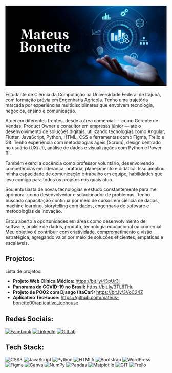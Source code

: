 <p align="center">
  <img src="capa_github.png" >
</p>

Estudante de Ciência da Computação na Universidade Federal de Itajubá, com formação prévia em Engenharia Agrícola. Tenho uma trajetória marcada por experiências multidisciplinares que envolvem tecnologia, negócios, ensino e comunicação.

Atuei em diferentes frentes, desde a área comercial — como Gerente de Vendas, Product Owner e consultor em empresas júnior — até o desenvolvimento de soluções digitais, utilizando tecnologias como Angular, Flutter, JavaScript, Python, HTML, CSS e ferramentas como Figma, Trello e Git. Tenho experiência com metodologias ágeis (Scrum), design centrado no usuário (UX/UI), análise de dados e visualizações com Python e Power BI.

Também exerci a docência como professor voluntário, desenvolvendo competências em liderança, oratória, planejamento e didática. Isso ampliou minha capacidade de comunicação e trabalho em equipe, habilidades que levo comigo para todos os projetos nos quais atuo.

Sou entusiasta de novas tecnologias e estudo constantemente para me aprimorar como desenvolvedor e solucionador de problemas. Tenho buscado capacitação contínua por meio de cursos em ciência de dados, machine learning, storytelling com dados, engenharia de software e metodologias de inovação.

Estou aberto a oportunidades em áreas como desenvolvimento de software, análise de dados, produto, tecnologia educacional ou comercial. Meu objetivo é contribuir com criatividade, comprometimento e visão estratégica, agregando valor por meio de soluções eficientes, empáticas e escaláveis.

## Projetos:
Lista de projetos:
* **Projeto Web Clínica Médica:** https://bit.ly/43pUr3l 
* **Panorama do COVID-19 no Brasil:** https://bit.ly/3TL6THu
* **Projeto de POO2 com Django (ItaCar):** https://bit.ly/3VoC24Z
* **Aplicativo TecHouse:** https://github.com/mateus-bonette00/aplicativo_techouse

## Redes Sociais:
[![Facebook](https://img.shields.io/badge/Facebook-%231877F2.svg?logo=Facebook&logoColor=white)](https://facebook.com/https://www.facebook.com/mateus.bonette.7/) [![LinkedIn](https://img.shields.io/badge/LinkedIn-%230077B5.svg?logo=linkedin&logoColor=white)](https://linkedin.com/in/https://www.linkedin.com/in/mateus-bonette/) 
[![GitLab](https://img.shields.io/badge/GitLab-000000?style=flat&logo=gitlab)](https://gitlab.com/mateus-bonette00)


## Tech Stack:
![CSS3](https://img.shields.io/badge/css3-%231572B6.svg?style=for-the-badge&logo=css3&logoColor=white) ![JavaScript](https://img.shields.io/badge/javascript-%23323330.svg?style=for-the-badge&logo=javascript&logoColor=%23F7DF1E) ![Python](https://img.shields.io/badge/python-3670A0?style=for-the-badge&logo=python&logoColor=ffdd54) ![HTML5](https://img.shields.io/badge/html5-%23E34F26.svg?style=for-the-badge&logo=html5&logoColor=white) ![Bootstrap](https://img.shields.io/badge/bootstrap-%238511FA.svg?style=for-the-badge&logo=bootstrap&logoColor=white) ![WordPress](https://img.shields.io/badge/WordPress-%23117AC9.svg?style=for-the-badge&logo=WordPress&logoColor=white) ![Figma](https://img.shields.io/badge/figma-%23F24E1E.svg?style=for-the-badge&logo=figma&logoColor=white) ![Canva](https://img.shields.io/badge/Canva-%2300C4CC.svg?style=for-the-badge&logo=Canva&logoColor=white) ![NumPy](https://img.shields.io/badge/numpy-%23013243.svg?style=for-the-badge&logo=numpy&logoColor=white) ![Pandas](https://img.shields.io/badge/pandas-%23150458.svg?style=for-the-badge&logo=pandas&logoColor=white) ![Matplotlib](https://img.shields.io/badge/Matplotlib-%23ffffff.svg?style=for-the-badge&logo=Matplotlib&logoColor=black) ![GIT](https://img.shields.io/badge/Git-fc6d26?style=for-the-badge&logo=git&logoColor=white) ![Trello](https://img.shields.io/badge/Trello-%23026AA7.svg?style=for-the-badge&logo=Trello&logoColor=white)

